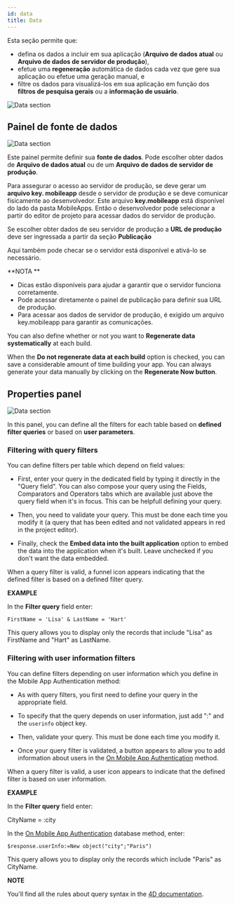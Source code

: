 ```yaml
---
id: data
title: Data
---
```


Esta seção permite que:

* defina os dados a incluir em sua aplicação (**Arquivo de dados atual** ou **Arquivo de dados de servidor de produção**),
* efetue uma **regeneração** automática de dados cada vez que gere sua aplicação ou efetue uma geração manual, e
* filtre os dados para visualizá-los em sua aplicação em função dos **filtros de pesquisa gerais** ou a **informação de usuário**. 

![Data section](assets/en/project-editor/Data-tab-4D-for-iOS.png)

## Painel de fonte de dados

![Data section](assets/en/project-editor/Data-source-panel-4D-for-iOS.png)

Este painel permite definir sua **fonte de dados**. Pode escolher obter dados de **Arquivo de dados atual** ou de um **Arquivo de dados de servidor de produção**.

Para assegurar o acesso ao servidor de produção, se deve gerar um **arquivo key. mobileapp** desde o servidor de produção e se deve comunicar fisicamente ao desenvolvedor. Este arquivo **key.mobileapp** está disponível do lado da pasta MobileApps. Então o desenvolvedor pode selecionar a partir do editor de projeto para acessar dados do servidor de produção.

Se escolher obter dados de seu servidor de produção a **URL de produção** deve ser ingressada a partir da seção **Publicação** 

Aqui também pode checar se o servidor está disponível e ativá-lo se necessário.<div class = "tips"> 

**NOTA **

* Dicas estão disponíveis para ajudar a garantir que o servidor funciona corretamente.
* Pode acessar diretamente o painel de publicação para definir sua URL de produção.
* Para acessar aos dados de servidor de produção, é exigido um arquivo key.mobileapp para garantir as comunicações.</div> 

You can also define whether or not you want to **Regenerate data systematically** at each build.

When the **Do not regenerate data at each build** option is checked, you can save a considerable amount of time building your app. You can always generate your data manually by clicking on the **Regenerate Now button**.

## Properties panel

![Data section](assets/en/project-editor/Properties-Panel-4D-for-iOS.png)

In this panel, you can define all the filters for each table based on **defined filter queries** or based on **user parameters**.

### Filtering with query filters

You can define filters per table which depend on field values:

* First, enter your query in the dedicated field by typing it directly in the "Query field". You can also compose your query using the Fields, Comparators and Operators tabs which are available just above the query field when it's in focus. This can be helpfull defining your query.

* Then, you need to validate your query. This must be done each time you modify it (a query that has been edited and not validated appears in red in the project editor).

* Finally, check the **Embed data into the built application** option to embed the data into the application when it's built. Leave unchecked if you don't want the data embedded.

When a query filter is valid, a funnel icon appears indicating that the defined filter is based on a defined filter query.<div class = "tips"> 

**EXAMPLE**

In the **Filter query** field enter:

    FirstName = 'Lisa' & LastName = 'Hart'

This query allows you to display only the records that include "Lisa" as FirstName and "Hart" as LastName.</div> 

### Filtering with user information filters

You can define filters depending on user information which you define in the Mobile App Authentication method:

* As with query filters, you first need to define your query in the appropriate field.

* To specify that the query depends on user information, just add ":" and the `userinfo` object key.

* Then, validate your query. This must be done each time you modify it.

* Once your query filter is validated, a button appears to allow you to add information about users in the [On Mobile App Authentication](http://doc.4d.com/4Dv17R3/4D/17-R3/On-Mobile-App-Authentication-database-method.301-3906587.en.html) method.

When a query filter is valid, a user icon appears to indicate that the defined filter is based on user information.<div class = "tips"> 

**EXAMPLE**

In the **Filter query** field enter:

CityName = :city

In the [On Mobile App Authentication](http://doc.4d.com/4Dv17R3/4D/17-R3/On-Mobile-App-Authentication-database-method.301-3906587.en.html) database method, enter:

    $response.userInfo:=New object("city";"Paris")

This query allows you to display only the records which include "Paris" as CityName.</div> <div class = "tips"> 

**NOTE**

You'll find all the rules about query syntax in the [4D documentation](http://livedoc.4d.com/4D-Language-Reference-17-R3/ORDA-DataClass/dataClassquery.301-3907505.en.html).</div>